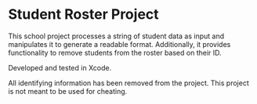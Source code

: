 #  Student Roster Project

This school project processes a string of student data as input and manipulates it to generate a readable format. Additionally, it provides functionality to remove students from the roster based on their ID.

Developed and tested in Xcode. 

All identifying information has been removed from the project. This project is not meant to be used for cheating.
